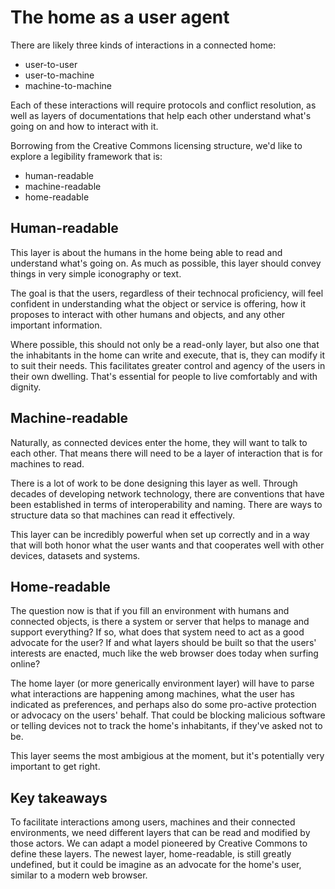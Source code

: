 # The home as a user agent

There are likely three kinds of interactions in a connected home: 

* user-to-user
* user-to-machine
* machine-to-machine

Each of these interactions will require protocols and conflict resolution, as well as layers of documentations that help each other understand what's going on and how to interact with it. 

Borrowing from the Creative Commons licensing structure, we'd like to explore a legibility framework that is: 

* human-readable
* machine-readable
* home-readable

## Human-readable

This layer is about the humans in the home being able to read and understand what's going on. As much as possible, this layer should convey things in very simple iconography or text. 

The goal is that the users, regardless of their technocal proficiency, will feel confident in understanding what the object or service is offering, how it proposes to interact with other humans and objects, and any other important information.   

Where possible, this should not only be a read-only layer, but also one that the inhabitants in the home can write and execute, that is, they can modify it to suit their needs. This facilitates greater control and agency of the users in their own dwelling. That's essential for people to live comfortably and with dignity. 

## Machine-readable

Naturally, as connected devices enter the home, they will want to talk to each other. That means there will need to be a layer of interaction that is for machines to read. 

There is a lot of work to be done designing this layer as well. Through decades of developing network technology, there are  conventions that have been established in terms of interoperability and naming. There are ways to structure data so that machines can read it effectively. 

This layer can be incredibly powerful when set up correctly and in a way that will both honor what the user wants and that cooperates well with other devices, datasets and systems. 

## Home-readable
 
The question now is that if you fill an environment with humans and connected objects, is there a system or server that helps to manage and support everything? If so, what does that system need to act as a good advocate for the user? If and what layers should be built so that the users' interests are enacted, much like the web browser does today when surfing online? 

The home layer (or more generically environment layer) will have to parse what interactions are happening among machines, what the user has indicated as preferences, and perhaps also do some pro-active protection or advocacy on the users' behalf. That could be blocking malicious software or telling devices not to track the home's inhabitants, if they've asked not to be. 

This layer seems the most ambigious at the moment, but it's potentially very important to get right. 

## Key takeaways

To facilitate interactions among users, machines and their connected environments, we need different layers that can be read and modified by those actors. We can adapt a model pioneered by Creative Commons to define these layers. The newest layer, home-readable, is still greatly undefined, but it could be imagine as an advocate for the home's user, similar to a modern web browser.  